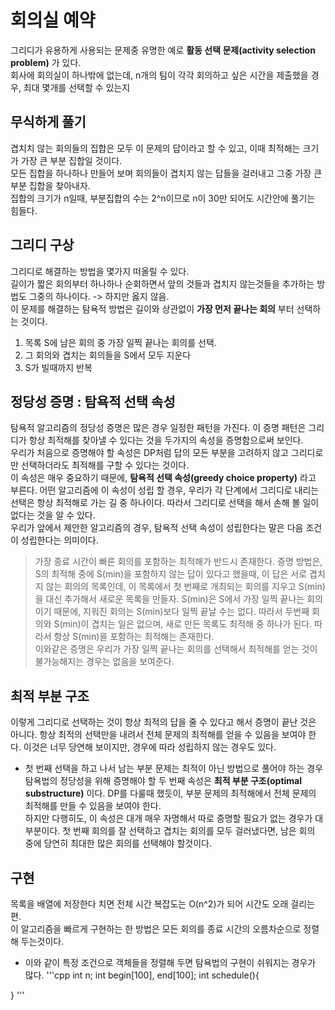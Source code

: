 # 회의실 예약
그리디가 유용하게 사용되는 문제중 유명한 예로 __활동 선택 문제(activity selection problem)__ 가 있다.  
회사에 회의실이 하나밖에 없는데, n개의 팀이 각각 회의하고 싶은 시간을 제출했을 경우, 최대 몇개를 선택할 수 있는지

## 무식하게 풀기
겹치치 않는 회의들의 집합은 모두 이 문제의 답이라고 할 수 있고, 이때 최적해는 크기가 가장 큰 부분 집합일 것이다.  
모든 집합을 하나하나 만들어 보며 회의들이 겹치지 않는 답들을 걸러내고 그중 가장 큰 부분 집합을 찾아내자.  
집합의 크기가 n일때, 부분집합의 수는 2^n이므로 n이 30만 되어도 시간안에 풀기는 힘들다.  

## 그리디 구상
그리디로 해결하는 방법을 몇가지 떠올릴 수 있다.  
길이가 짧은 회의부터 하나하나 순회하면서 앞의 것들과 겹치지 않는것들을 추가하는 방법도 그중의 하나이다. -> 하지만 옳지 않음.  
이 문제를 해결하는 탐욕적 방법은 길이와 상관없이 __가장 먼저 끝나는 회의__ 부터 선택하는 것이다.
1. 목록 S에 남은 회의 중 가장 일찍 끝나는 회의를 선택.
2. 그 회의와 겹치는 회의들을 S에서 모두 지운다
3. S가 빌때까지 반복

## 정당성 증명 : 탐욕적 선택 속성
탐욕적 알고리즘의 정당성 증명은 많은 경우 일정한 패턴을 가진다. 이 증명 패턴은 그리디가 항상 최적해를 찾아낼 수 있다는 것을 두가지의 속성을 증명함으로써 보인다.  
우리가 처음으로 증명해야 할 속성은 DP처럼 답의 모든 부분을 고려하지 않고 그리디로만 선택하더라도 최적해를 구할 수 있다는 것이다.  
이 속성은 매우 중요하기 때문에, __탐욕적 선택 속성(greedy choice property)__ 라고 부른다. 어떤 알고리즘에 이 속성이 성립 할 경우, 우리가 각 단계에서 그리디로 내리는 선택은 항상 최적해로 가는 길 중 하나이다.
따라서 그리디로 선택을 해서 손해 볼 일이 없다는 것을 알 수 있다.  
우리가 앞에서 제안한 알고리즘의 경우, 탐욕적 선택 속성이 성립한다는 말은 다음 조건이 성립한다는 의미이다.
> 가장 종료 시간이 빠른 회의를 포함하는 최적해가 반드시 존재한다.
증명 방법은, S의 최적해 중에 S(min)을 포함하지 않는 답이 있다고 했을때, 이 답은 서로 겹치지 않는 회의의 목록인데, 이 목록에서 첫 번째로 개최되는 회의를 지우고 S(min)을 대신 추가해서 새로운 목록을 만들자. 
S(min)은 S에서 가장 일찍 끝나는 회의이기 때문에, 지워진 회의는 S(min)보다 일찍 끝날 수는 없다. 따라서 두번째 회의와 S(min)이 겹치는 일은 없으며, 새로 만든 목록도 최적해 중 하나가 된다. 
> 따라서 항상 S(min)을 포함하는 최적해는 존재한다.  
이와같은 증명은 우리가 가장 일찍 끝나는 회의를 선택해서 최적해를 얻는 것이 불가능해지는 경우는 없음을 보여준다.

## 최적 부분 구조
이렇게 그리디로 선택하는 것이 항상 최적의 답을 줄 수 있다고 해서 증명이 끝난 것은 아니다. 항상 최적의 선택만을 내려서 전체 문제의 최적해를 얻을 수 있음을 보여야 한다. 이것은 너무 당연해 보이지만, 경우에 따라 성립하지 않는 경우도 있다. 
- 첫 번째 선택을 하고 나서 남는 부분 문제는 최적이 아닌 방법으로 풀어야 하는 경우
탐욕법의 정당성을 위해 증명해야 할 두 번째 속성은 __최적 부분 구조(optimal substructure)__ 이다. DP를 다룰때 했듯이, 부분 문제의 최적해에서 전체 문제의 최적해를 만들 수 있음을 보여야 한다.  
하지만 다행히도, 이 속성은 대개 매우 자명해서 따로 증명할 필요가 없는 경우가 대부분이다. 첫 번째 회의를 잘 선택하고 겹치는 회의를 모두 걸러냈다면, 남은 회의 중에 당연히 최대한 많은 회의를 선택해야 할것이다.

## 구현
목록을 배열에 저장한다 치면 전체 시간 복잡도는 O(n^2)가 되어 시간도 오래 걸리는 편.  
이 알고리즘을 빠르게 구현하는 한 방법은 모든 회의를 종료 시간의 오름차순으로 정렬해 두는것이다.  
- 이와 같이 특정 조건으로 객체들을 정렬해 두면 탐욕법의 구현이 쉬워지는 경우가 많다.
'''cpp
int n;
int begin[100], end[100];
int schedule(){

}
'''
